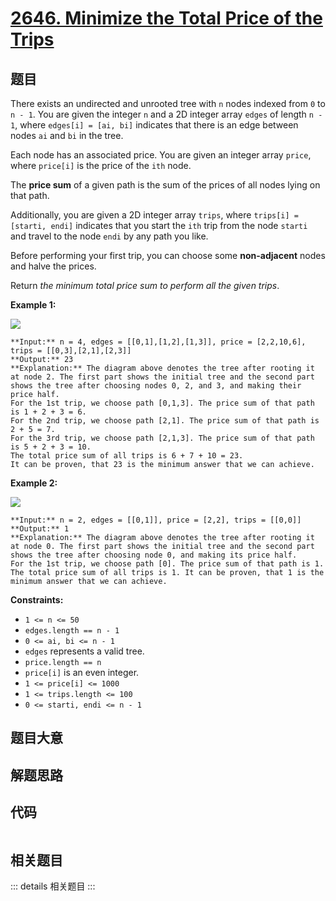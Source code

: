 # [2646. Minimize the Total Price of the Trips](https://leetcode.com/problems/minimize-the-total-price-of-the-trips)

## 题目

There exists an undirected and unrooted tree with `n` nodes indexed from `0`
to `n - 1`. You are given the integer `n` and a 2D integer array `edges` of
length `n - 1`, where `edges[i] = [ai, bi]` indicates that there is an edge
between nodes `ai` and `bi` in the tree.

Each node has an associated price. You are given an integer array `price`,
where `price[i]` is the price of the `ith` node.

The **price sum** of a given path is the sum of the prices of all nodes lying
on that path.

Additionally, you are given a 2D integer array `trips`, where `trips[i] =
[starti, endi]` indicates that you start the `ith` trip from the node `starti`
and travel to the node `endi` by any path you like.

Before performing your first trip, you can choose some **non-adjacent** nodes
and halve the prices.

Return _the minimum total price sum to perform all the given trips_.



**Example 1:**

![](https://assets.leetcode.com/uploads/2023/03/16/diagram2.png)

    
    
    **Input:** n = 4, edges = [[0,1],[1,2],[1,3]], price = [2,2,10,6], trips = [[0,3],[2,1],[2,3]]
    **Output:** 23
    **Explanation:** The diagram above denotes the tree after rooting it at node 2. The first part shows the initial tree and the second part shows the tree after choosing nodes 0, 2, and 3, and making their price half.
    For the 1st trip, we choose path [0,1,3]. The price sum of that path is 1 + 2 + 3 = 6.
    For the 2nd trip, we choose path [2,1]. The price sum of that path is 2 + 5 = 7.
    For the 3rd trip, we choose path [2,1,3]. The price sum of that path is 5 + 2 + 3 = 10.
    The total price sum of all trips is 6 + 7 + 10 = 23.
    It can be proven, that 23 is the minimum answer that we can achieve.
    

**Example 2:**

![](https://assets.leetcode.com/uploads/2023/03/16/diagram3.png)

    
    
    **Input:** n = 2, edges = [[0,1]], price = [2,2], trips = [[0,0]]
    **Output:** 1
    **Explanation:** The diagram above denotes the tree after rooting it at node 0. The first part shows the initial tree and the second part shows the tree after choosing node 0, and making its price half.
    For the 1st trip, we choose path [0]. The price sum of that path is 1.
    The total price sum of all trips is 1. It can be proven, that 1 is the minimum answer that we can achieve.
    



**Constraints:**

  * `1 <= n <= 50`
  * `edges.length == n - 1`
  * `0 <= ai, bi <= n - 1`
  * `edges` represents a valid tree.
  * `price.length == n`
  * `price[i]` is an even integer.
  * `1 <= price[i] <= 1000`
  * `1 <= trips.length <= 100`
  * `0 <= starti, endi <= n - 1`


## 题目大意

## 解题思路

## 代码

```javascript

```

## 相关题目

::: details 相关题目
:::
